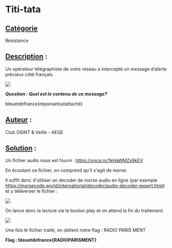 # **Titi-tata**
## <u>**Catégorie**</u>

Résistance

## <u>**Description**</u> :

Un opérateur télégraphiste de votre réseau a intercepté un message d’alerte précieux côté français.

![](./images/1.7.jpg)

***Question : Quel est le contenu de ce message?***

bleuetdefrance{réponsetoutattaché}

## <u>**Auteur**</u> :

Club OSINT & Veille - AEGE

## <u>**Solution**</u> :

Un fichier audio nous est fourni : https://voca.ro/1kHaWMZx9kEV

En écoutant ce fichier, on comprend qu'il s'agit de morse.

Il suffit donc d'utiliser un decoder de morse audio en ligne (par exemple https://morsecode.world/international/decoder/audio-decoder-expert.html) et y téléverser le fichier :

![](./images/site.png)

On lance donc la lecture via le bouton play et on attend la fin du traitement.

![](./images/fin.png)

Une fois le fichier traité, on obtient notre flag : RADIO PARIS MENT

**Flag : bleuetdefrance{RADIOPARISMENT}**